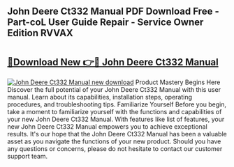 ## John Deere Ct332 Manual PDF Download Free - Part-coL User Guide Repair - Service Owner Edition RVVAX

# <h2><a href="http://bc97071.oget.top/?id=John+Deere+Ct332+Manual">🔗Download New 👉🔴 John Deere Ct332 Manual</a></h2>

[![John Deere Ct332 Manual new download](https://i.imgur.com/5g1atiW.png)](http://bc97071.oget.top/?id=John+Deere+Ct332+Manual)
Product Mastery Begins Here Discover the full potential of your John Deere Ct332 Manual with this user manual. Learn about its capabilities, installation steps, operating procedures, and troubleshooting tips. Familiarize Yourself Before you begin, take a moment to familiarize yourself with the functions and capabilities of your new John Deere Ct332 Manual. With features like list of features, your new John Deere Ct332 Manual empowers you to achieve exceptional results. It's our hope that the John Deere Ct332 Manual has been a valuable asset as you navigate the functions of your new product. Should you have any questions or concerns, please do not hesitate to contact our customer support team.
